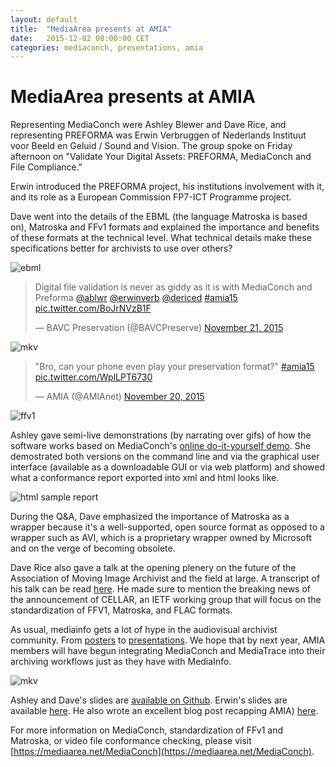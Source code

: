 ```yaml
---
layout: default
title:  "MediaArea presents at AMIA"
date:   2015-12-02 08:00:00 CET
categories: mediaconch, presentations, amia
---
```


# MediaArea presents at AMIA

Representing MediaConch were Ashley Blewer and Dave Rice, and representing PREFORMA was Erwin Verbruggen of Nederlands Instituut voor Beeld en Geluid / Sound and Vision. The group spoke on Friday afternoon on "Validate Your Digital Assets: PREFORMA, MediaConch and File Compliance." 

Erwin introduced the PREFORMA project, his institutions involvement with it, and its role as a European Commission FP7-ICT Programme project. 



Dave went into the details of the EBML (the language Matroska is based on), Matroska and FFv1 formats and explained the importance and benefits of these formats at the technical level. What technical details make these specifications better for archivists to use over others?

![ebml](/MediaConch/images/ebml_slide.png) 


<blockquote class="twitter-tweet" data-partner="tweetdeck"><p lang="en" dir="ltr">Digital file validation is never as giddy as it is with MediaConch and Preforma <a href="https://twitter.com/ablwr">@ablwr</a> <a href="https://twitter.com/erwinverb">@erwinverb</a> <a href="https://twitter.com/dericed">@dericed</a> <a href="https://twitter.com/hashtag/amia15?src=hash">#amia15</a> <a href="https://t.co/BoJrNVzB1F">pic.twitter.com/BoJrNVzB1F</a></p>&mdash; BAVC Preservation (@BAVCPreserve) <a href="https://twitter.com/BAVCPreserve/status/667859411155599360">November 21, 2015</a></blockquote>
<script async src="//platform.twitter.com/widgets.js" charset="utf-8"></script>


![mkv](/MediaConch/images/mkv_slide.png)


<blockquote class="twitter-tweet" data-partner="tweetdeck"><p lang="en" dir="ltr">&quot;Bro, can your phone even play your preservation format?&quot; <a href="https://twitter.com/hashtag/amia15?src=hash">#amia15</a> <a href="https://t.co/WplLPT6730">pic.twitter.com/WplLPT6730</a></p>&mdash; AMIA (@AMIAnet) <a href="https://twitter.com/AMIAnet/status/667852992872210432">November 20, 2015</a></blockquote>
<script async src="//platform.twitter.com/widgets.js" charset="utf-8"></script>

![ffv1](/MediaConch/images/ffv1_slide.png)


Ashley gave semi-live demonstrations (by narrating over gifs) of how the software works based on MediaConch's [online do-it-yourself demo](https://mediaarea.net/MediaConch/demo.html). She demostrated both versions on the command line and via the graphical user interface (available as a downloadable GUI or via web platform) and showed what a conformance report exported into xml and html looks like.

![html sample report](/MediaConch/images/html_report.png)

During the Q&A, Dave emphasized the importance of Matroska as a wrapper because it's a well-supported, open source format as opposed to a wrapper such as AVI, which is a proprietary wrapper owned by Microsoft and on the verge of becoming obsolete.

Dave Rice also gave a talk at the opening plenery on the future of the Association of Moving Image Archivist and the field at large. A transcript of his talk can be read [here](http://dericed.com/2015/amia15-the-next-25/). He made sure to mention the breaking news of the announcement of CELLAR, an IETF working group that will focus on the standardization of FFV1, Matroska, and FLAC formats.

As usual, mediainfo gets a lot of hype in the audiovisual archivist community. From [posters](https://twitter.com/EddyColloton/status/667455277562621953) to [presentations](/MediaConch/images/gb_mi.png). We hope that by next year, AMIA members will have begun integrating MediaConch and MediaTrace into their archiving workflows just as they have with MediaInfo.

![mkv](/MediaConch/images/final_slide.png)

Ashley and Dave's slides are [available on Github](http://ablwr.github.io/mediaconch_amia15/#/). Erwin's slides are available [here](http://www.slideshare.net/everbruggen/to-choose-to-check-to-verify-the-quest-for-open-av-standards). He also wrote an excellent blog post recapping AMIA) [here](http://www.beeldengeluid.nl/en/blogs/research-amp-development-en/201512/time-celebrate-time-reflect-25-years-amia).

For more information on MediaConch, standardization of FFv1 and Matroska, or video file conformance checking, please visit [https://mediaarea.net/MediaConch](https://mediaarea.net/MediaConch). 
